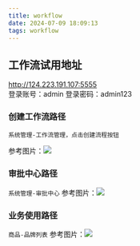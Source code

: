 ```yaml
---
title: workflow
date: 2024-07-09 18:09:13
tags: workflow
---
```


## 工作流试用地址
http://124.223.191.107:5555  
登录账号：admin 
登录密码：admin123


### 创建工作流路径
`系统管理-工作流管理，点击创建流程按钮`

参考图片：![](https://cc.hjfile.cn/cc/img/20240709/2024070906174556528656.png)


### 审批中心路径
`系统管理-审批中心`
参考图片：![](https://cc.hjfile.cn/cc/img/20240709/2024070906201304210403.png)

### 业务使用路径
`商品-品牌列表`
参考图片：![](https://cc.hjfile.cn/cc/img/20240709/2024070906213220340038.png)
